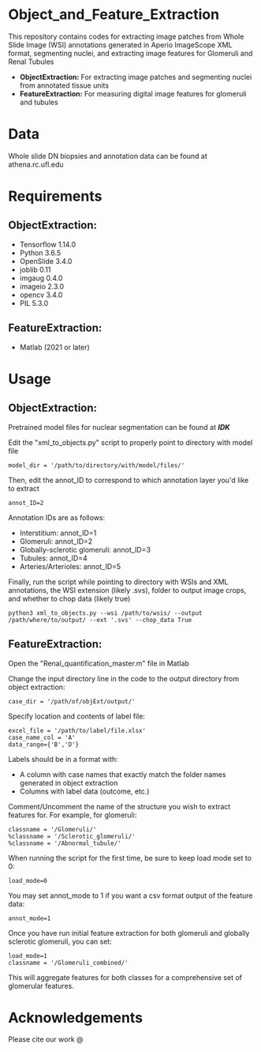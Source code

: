 # Object_and_Feature_Extraction
This repository contains codes for extracting image patches from Whole Slide Image (WSI) annotations generated in Aperio ImageScope XML format, segmenting nuclei, and extracting image features for Glomeruli and Renal Tubules
- **ObjectExtraction:** For extracting image patches and segmenting nuclei from annotated tissue units
- **FeatureExtraction:** For measuring digital image features for glomeruli and tubules
# Data
Whole slide DN biopsies and annotation data can be found at athena.rc.ufl.edu
# Requirements
## **ObjectExtraction:**
- Tensorflow 1.14.0
- Python 3.6.5
- OpenSlide 3.4.0
- joblib 0.11
- imgaug 0.4.0
- imageio 2.3.0
- opencv 3.4.0
- PIL 5.3.0

## **FeatureExtraction:**
- Matlab (2021 or later)

# Usage
## **ObjectExtraction:**
Pretrained model files for nuclear segmentation can be found at ***IDK***

Edit the "xml_to_objects.py" script to properly point to directory with model file
```
model_dir = '/path/to/directory/with/model/files/'
```
Then, edit the annot_ID to correspond to which annotation layer you'd like to extract
```
annot_ID=2
```
Annotation IDs are as follows:
- Interstitium: annot_ID=1
- Glomeruli: annot_ID=2
- Globally-sclerotic glomeruli: annot_ID=3
- Tubules: annot_ID=4
- Arteries/Arterioles: annot_ID=5

Finally, run the script while pointing to directory with WSIs and XML annotations, the WSI extension (likely .svs), folder to output image crops, and whether to chop data (likely true)
```
python3 xml_to_objects.py --wsi /path/to/wsis/ --output /path/where/to/output/ --ext '.svs' --chop_data True
```

## **FeatureExtraction:**
Open the "Renal_quantification_master.m" file in Matlab

Change the input directory line in the code to the output directory from object extraction:
```
case_dir = '/path/of/objExt/output/'
```
Specify location and contents of label file:
```
excel_file = '/path/to/label/file.xlsx'
case_name_col = 'A'
data_range={'B','D'}
```
Labels should be in a format with:
- A column with case names that exactly match the folder names generated in object extraction
- Columns with label data (outcome, etc.)

Comment/Uncomment the name of the structure you wish to extract features for. For example, for glomeruli:
```
classname = '/Glomeruli/'
%classname = '/Sclerotic_glomeruli/'
%classname = '/Abnormal_tubule/'
```

When running the script for the first time, be sure to keep load mode set to 0:
```
load_mode=0
```
You may set annot_mode to 1 if you want a csv format output of the feature data:
```
annot_mode=1
```

Once you have run initial feature extraction for both glomeruli and globally sclerotic glomeruli, you can set:
```
load_mode=1
classname = '/Glomeruli_combined/'
```

This will aggregate features for both classes for a comprehensive set of glomerular features.

# Acknowledgements
Please cite our work @


